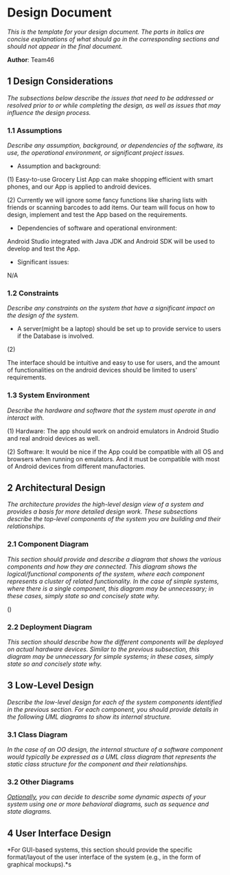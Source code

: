 # Design Document

*This is the template for your design document. The parts in italics are concise explanations of what should go in the corresponding sections and should not appear in the final document.*

**Author**: Team46

## 1 Design Considerations

*The subsections below describe the issues that need to be addressed or resolved prior to or while completing the design, as well as issues that may influence the design process.*

### 1.1 Assumptions

*Describe any assumption, background, or dependencies of the software, its use, the operational environment, or significant project issues.*


- Assumption and background:
    
(1) Easy-to-use Grocery List App can make shopping efficient with smart phones, and our App is applied to android devices.

(2) Currently we will ignore some fancy functions like sharing lists with friends or scanning barcodes to add items. Our team will focus on how to design, implement and test the App based on the requirements.


- Dependencies of software and operational environment: 

Android Studio integrated with Java JDK and Android SDK will be used to develop and test the App.


- Significant issues: 

N/A



### 1.2 Constraints

*Describe any constraints on the system that have a significant impact on the design of the system.*


- A server(might be a laptop) should be set up to provide service to users if the Database is involved.

(2) 


The interface should be intuitive and easy to use for users, and the amount of functionalities on the android devices should be limited to users' requirements. 




### 1.3 System Environment

*Describe the hardware and software that the system must operate in and interact with.*

(1) Hardware: The app should work on android emulators in Android Studio and real android devices as well.

(2) Software: It would be nice if the App could be compatible with all OS and browsers when running on emulators. And it must be compatible with most of Android devices from different manufactories.

## 2 Architectural Design

*The architecture provides the high-level design view of a system and provides a basis for more detailed design work. These subsections describe the top-level components of the system you are building and their relationships.*

### 2.1 Component Diagram

*This section should provide and describe a diagram that shows the various components and how they are connected. This diagram shows the logical/functional components of the system, where each component represents a cluster of related functionality. In the case of simple systems, where there is a single component, this diagram may be unnecessary; in these cases, simply state so and concisely state why.*


()

### 2.2 Deployment Diagram

*This section should describe how the different components will be deployed on actual hardware devices. Similar to the previous subsection, this diagram may be unnecessary for simple systems; in these cases, simply state so and concisely state why.*

## 3 Low-Level Design

*Describe the low-level design for each of the system components identified in the previous section. For each component, you should provide details in the following UML diagrams to show its internal structure.*

### 3.1 Class Diagram

*In the case of an OO design, the internal structure of a software component would typically be expressed as a UML class diagram that represents the static class structure for the component and their relationships.*

### 3.2 Other Diagrams

*<u>Optionally</u>, you can decide to describe some dynamic aspects of your system using one or more behavioral diagrams, such as sequence and state diagrams.*

## 4 User Interface Design
*For GUI-based systems, this section should provide the specific format/layout of the user interface of the system (e.g., in the form of graphical mockups).*s
